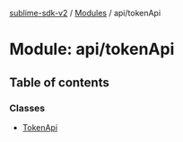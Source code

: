 [sublime-sdk-v2](../README.md) / [Modules](../modules.md) / api/tokenApi

# Module: api/tokenApi

## Table of contents

### Classes

- [TokenApi](../classes/api_tokenApi.TokenApi.md)
